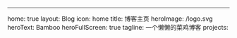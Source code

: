 ---
home: true
layout: Blog
icon: home
title: 博客主页
heroImage: /logo.svg
heroText: Bamboo
heroFullScreen: true
tagline: 一个懒懒的菜鸡博客
projects:


